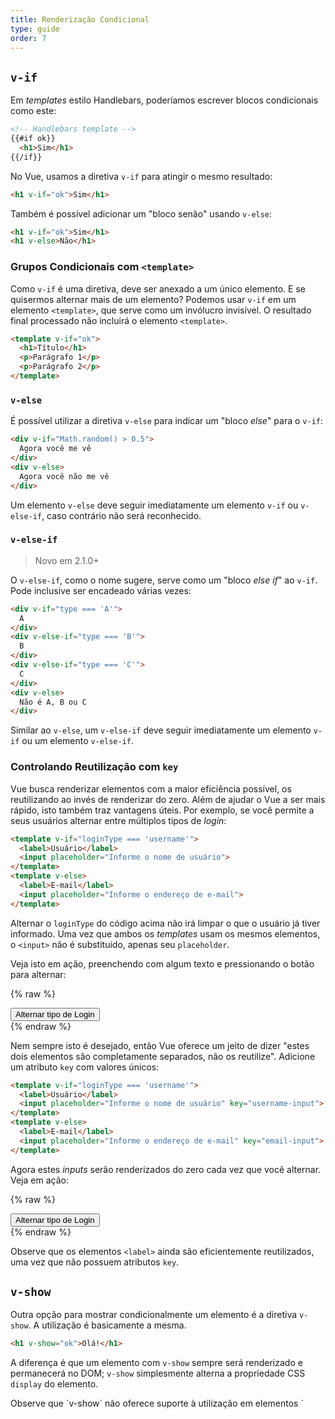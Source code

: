 ```yaml
---
title: Renderização Condicional
type: guide
order: 7
---
```


## `v-if`

Em _templates_ estilo Handlebars, poderíamos escrever blocos condicionais como este:

``` html
<!-- Handlebars template -->
{{#if ok}}
  <h1>Sim</h1>
{{/if}}
```

No Vue, usamos a diretiva `v-if` para atingir o mesmo resultado:

``` html
<h1 v-if="ok">Sim</h1>
```

Também é possível adicionar um "bloco senão" usando `v-else`:

``` html
<h1 v-if="ok">Sim</h1>
<h1 v-else>Não</h1>
```

### Grupos Condicionais com `<template>`

Como `v-if` é uma diretiva, deve ser anexado a um único elemento. E se quisermos alternar mais de um elemento? Podemos usar `v-if` em um elemento `<template>`, que serve como um invólucro invisível. O resultado final processado não incluirá o elemento `<template>`.

``` html
<template v-if="ok">
  <h1>Título</h1>
  <p>Parágrafo 1</p>
  <p>Parágrafo 2</p>
</template>
```

### `v-else`

É possível utilizar a diretiva `v-else` para indicar um "bloco _else_" para o `v-if`:

``` html
<div v-if="Math.random() > 0.5">
  Agora você me vê
</div>
<div v-else>
  Agora você não me vê
</div>
```

Um elemento `v-else` deve seguir imediatamente um elemento `v-if` ou `v-else-if`, caso contrário não será reconhecido.

### `v-else-if`

> Novo em 2.1.0+

O `v-else-if`, como o nome sugere, serve como um "bloco _else if_" ao `v-if`. Pode inclusive ser encadeado várias vezes:

```html
<div v-if="type === 'A'">
  A
</div>
<div v-else-if="type === 'B'">
  B
</div>
<div v-else-if="type === 'C'">
  C
</div>
<div v-else>
  Não é A, B ou C
</div>
```

Similar ao `v-else`, um `v-else-if` deve seguir imediatamente um elemento `v-if` ou um elemento `v-else-if`.

### Controlando Reutilização com `key`

Vue busca renderizar elementos com a maior eficiência possível, os reutilizando ao invés de renderizar do zero. Além de ajudar o Vue a ser mais rápido, isto também traz vantagens úteis. Por exemplo, se você permite a seus usuários alternar entre múltiplos tipos de _login_:

``` html
<template v-if="loginType === 'username'">
  <label>Usuário</label>
  <input placeholder="Informe o nome de usuário">
</template>
<template v-else>
  <label>E-mail</label>
  <input placeholder="Informe o endereço de e-mail">
</template>
```

Alternar o `loginType` do código acima não irá limpar o que o usuário já tiver informado. Uma vez que ambos os _templates_ usam os mesmos elementos, o `<input>` não é substituído, apenas seu `placeholder`.

Veja isto em ação, preenchendo com algum texto e pressionando o botão para alternar:

{% raw %}
<div id="no-key-example" class="demo">
  <div>
    <template v-if="loginType === 'username'">
      <label>Usuário</label>
      <input placeholder="Informe o nome de usuário">
    </template>
    <template v-else>
      <label>E-mail</label>
      <input placeholder="Informe o endereço de e-mail">
    </template>
  </div>
  <button @click="toggleLoginType">Alternar tipo de Login</button>
</div>
<script>
new Vue({
  el: '#no-key-example',
  data: {
    loginType: 'username'
  },
  methods: {
    toggleLoginType: function () {
      return this.loginType = this.loginType === 'username' ? 'email' : 'username'
    }
  }
})
</script>
{% endraw %}

Nem sempre isto é desejado, então Vue oferece um jeito de dizer "estes dois elementos são completamente separados, não os reutilize". Adicione um atributo `key` com valores únicos:

``` html
<template v-if="loginType === 'username'">
  <label>Usuário</label>
  <input placeholder="Informe o nome de usuário" key="username-input">
</template>
<template v-else>
  <label>E-mail</label>
  <input placeholder="Informe o endereço de e-mail" key="email-input">
</template>
```

Agora estes _inputs_ serão renderizados do zero cada vez que você alternar. Veja em ação:

{% raw %}
<div id="key-example" class="demo">
  <div>
    <template v-if="loginType === 'username'">
      <label>Usuário</label>
      <input placeholder="Informe o nome de usuário" key="username-input">
    </template>
    <template v-else>
      <label>E-mail</label>
      <input placeholder="Informe o endereço de e-mail" key="email-input">
    </template>
  </div>
  <button @click="toggleLoginType">Alternar tipo de Login</button>
</div>
<script>
new Vue({
  el: '#key-example',
  data: {
    loginType: 'username'
  },
  methods: {
    toggleLoginType: function () {
      return this.loginType = this.loginType === 'username' ? 'email' : 'username'
    }
  }
})
</script>
{% endraw %}

Observe que os elementos `<label>` ainda são eficientemente reutilizados, uma vez que não possuem atributos `key`.

## `v-show`

Outra opção para mostrar condicionalmente um elemento é a diretiva `v-show`. A utilização é basicamente a mesma.

``` html
<h1 v-show="ok">Olá!</h1>
```

A diferença é que um elemento com `v-show` sempre será renderizado e permanecerá no DOM; `v-show` simplesmente alterna a propriedade CSS `display` do elemento.

<p class="tip">Observe que `v-show` não oferece suporte à utilização em elementos `<template>` e também não funciona com `v-else`.</p>

## `v-if` vs. `v-show`

`v-if` é a renderização condicional "real", pois garante que eventos e componentes filhos dentro do bloco condicional sejam devidamente destruídos e recriados durante a alternância.

`v-if` também é **preguiçoso**: se a condição for _false_ na renderização inicial, nada será feito - o bloco condicional não será processado até que a condição se torne _true_ pela primeira vez.

Em comparação, `v-show` é mais simples - o elemento sempre será renderizado independetemente da condição inicial, com alternância baseada em CSS.

De modo geral, `v-if` tem custo maior durante alternâncias de visibilidade, enquanto `v-show` tem custo maior na renderização inicial. Então prefira `v-show` se precisar alternar a visibilidade de algo com muita frequencia; e prefira `v-if` se a condição não tem tanta probabilidade de se modificar durante a execução.

## `v-if` com `v-for`

Quando utilizado em conjunto com `v-for`, este possui maior prioridade do que o `v-if`. Veja o guia de <a href="../guide/list.html#v-for-com-v-if">renderização de listas</a> para mais detalhes.

